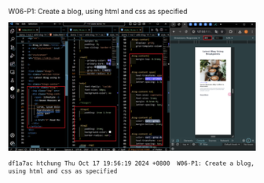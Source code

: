 W06-P1: Create a blog, using html and css as specified
 
![](/demo/md/w06-blog-14/images/w06-p1.png)
 
```
df1a7ac htchung Thu Oct 17 19:56:19 2024 +0800  W06-P1: Create a blog, using html and css as specified
```
 